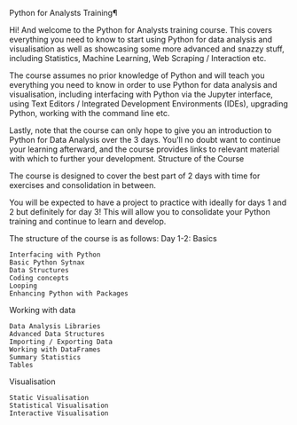 
Python for Analysts Training¶

Hi! And welcome to the Python for Analysts training course. This covers everything you need to know to start using Python for data analysis and visualisation as well as showcasing some more advanced and snazzy stuff, including Statistics, Machine Learning, Web Scraping / Interaction etc.

The course assumes no prior knowledge of Python and will teach you everything you need to know in order to use Python for data analysis and visualisation, including interfacing with Python via the Jupyter interface, using Text Editors / Integrated Development Environments (IDEs), upgrading Python, working with the command line etc.

Lastly, note that the course can only hope to give you an introduction to Python for Data Analysis over the 3 days. You'll no doubt want to continue your learning afterward, and the course provides links to relevant material with which to further your development.
Structure of the Course

The course is designed to cover the best part of 2 days with time for exercises and consolidation in between.

You will be expected to have a project to practice with ideally for days 1 and 2 but definitely for day 3! This will allow you to consolidate your Python training and continue to learn and develop.

The structure of the course is as follows:
Day 1-2:
Basics

    Interfacing with Python
    Basic Python Sytnax
    Data Structures
    Coding concepts
    Looping
    Enhancing Python with Packages

Working with data

    Data Analysis Libraries
    Advanced Data Structures
    Importing / Exporting Data
    Working with DataFrames
    Summary Statistics
    Tables

Visualisation

    Static Visualisation
    Statistical Visualisation
    Interactive Visualisation


